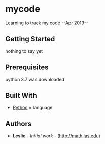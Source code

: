 # mycode
Learning to track my code
--Apr 2019--
## Getting Started
nothing to say yet
## Prerequisites
python 3.7 was downloaded
## Built With
* [Python](https://www.python.org/) = language
## Authors
* **Leslie** - *Initial work* - (http://math.ias.edu)
